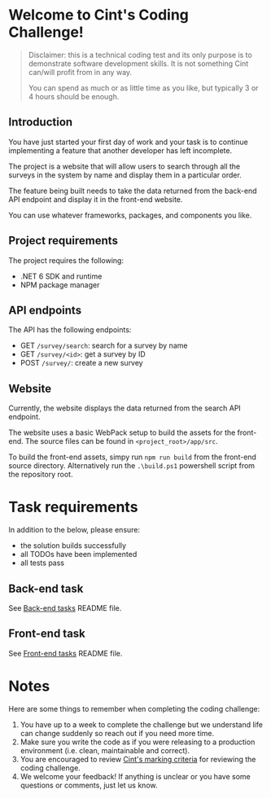 # Welcome to Cint's Coding Challenge!


> Disclaimer: this is a technical coding test and its only purpose is to demonstrate software development skills. It is not something Cint can/will profit from in any way.
>
> You can spend as much or as little time as you like, but typically 3 or 4 hours should be enough.

## Introduction

You have just started your first day of work and your task is to continue implementing a feature that another developer has left incomplete.

The project is a website that will allow users to search through all the surveys in the system by name and display them in a particular order.

The feature being built needs to take the data returned from the back-end API endpoint and display it in the front-end website.

You can use whatever frameworks, packages, and components you like.

## Project requirements
The project requires the following:
- .NET 6 SDK and runtime
- NPM package manager


## API endpoints
The API has the following endpoints:
- GET `/survey/search`: search for a survey by name
- GET `/survey/<id>`: get a survey by ID
- POST `/survey/`: create a new survey


## Website
Currently, the website displays the data returned from the search API endpoint.

The website uses a basic WebPack setup to build the assets for the front-end. The source files can be found in `<project_root>/app/src`.

To build the front-end assets, simpy run `npm run build` from the front-end source directory. Alternatively run the `.\build.ps1` powershell script from the repository root.


# Task requirements

In addition to the below, please ensure:
- the solution builds successfully
- all TODOs have been implemented
- all tests pass


## Back-end task
See <a href="README_back-end.md">Back-end tasks</a> README file.

## Front-end task
See <a href="README_front-end.md">Front-end tasks</a> README file.

# Notes
Here are some things to remember when completing the coding challenge:
1. You have up to a week to complete the challenge but we understand life can change suddenly so reach out if you need more time.
1. Make sure you write the code as if you were releasing to a production environment (i.e. clean, maintainable and correct).
1. You are encouraged to review <a href="README_marking-criteria.md">Cint's marking criteria</a> for reviewing the coding challenge.
1. We welcome your feedback! If anything is unclear or you have some questions or comments, just let us know.
